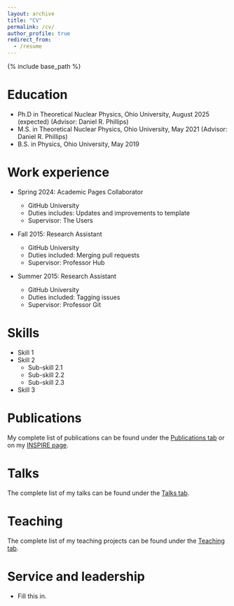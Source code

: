 ```yaml
---
layout: archive
title: "CV"
permalink: /cv/
author_profile: true
redirect_from:
  - /resume
---
```


{% include base_path %}

Education
======
* Ph.D in Theoretical Nuclear Physics, Ohio University, August 2025 (expected) (Advisor: Daniel R. Phillips)
* M.S. in Theoretical Nuclear Physics, Ohio University, May 2021 (Advisor: Daniel R. Phillips)
* B.S. in Physics, Ohio University, May 2019

Work experience
======
* Spring 2024: Academic Pages Collaborator
  * GitHub University
  * Duties includes: Updates and improvements to template
  * Supervisor: The Users

* Fall 2015: Research Assistant
  * GitHub University
  * Duties included: Merging pull requests
  * Supervisor: Professor Hub

* Summer 2015: Research Assistant
  * GitHub University
  * Duties included: Tagging issues
  * Supervisor: Professor Git
  
Skills
======
* Skill 1
* Skill 2
  * Sub-skill 2.1
  * Sub-skill 2.2
  * Sub-skill 2.3
* Skill 3

Publications
======
  My complete list of publications can be found under the [Publications tab](https://asemposki.github.io/publications/) or on my [INSPIRE page](https://inspirehep.net/authors/1873033?ui-citation-summary=true).
  
Talks
======
  The complete list of my talks can be found under the [Talks tab](https://asemposki.github.io/talks/).
  
Teaching
======
  The complete list of my teaching projects can be found under the [Teaching tab](https://asemposki.github.io/teaching/).
  
Service and leadership
======
* Fill this in.
